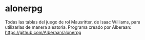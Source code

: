 # alonerpg
Todas las tablas del juego de rol Mausritter, de Isaac Williams, para utilizarlas de manera aleatoria.
Programa creado por Alberaan: https://github.com/Alberaan/alonerpg
